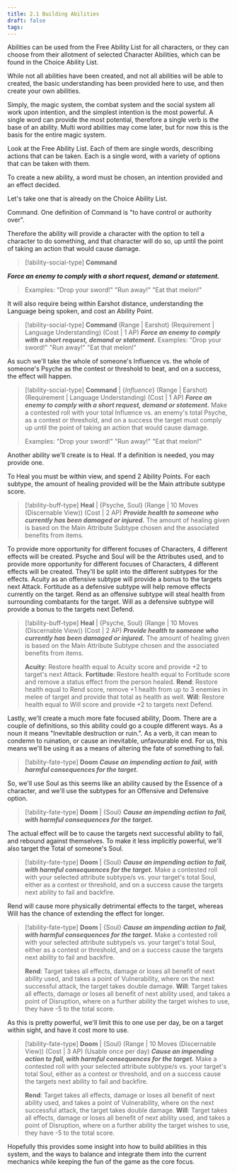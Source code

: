 ```yaml
---
title: 2.1 Building Abilities
draft: false
tags:
---
```

Abilities can be used from the Free Ability List for all characters, or they can choose from their allotment of selected Character Abilities, which can be found in the Choice Ability List.

While not all abilities have been created, and not all abilities will be able to created, the basic understanding has been provided here to use, and then create your own abilities.

Simply, the magic system, the combat system and the social system all work upon intention, and the simplest intention is the most powerful. A single word can provide the most potential, therefore a single verb is the base of an ability. Multi word abilities may come later, but for now this is the basis for the entire magic system.

Look at the Free Ability List. Each of them are single words, describing actions that can be taken. Each is a single word, with a variety of options that can be taken with them.

To create a new ability, a word must be chosen, an intention provided and an effect decided. 

Let's take one that is already on the Choice Ability List. 

Command. One definition of Command is "to have control or authority over". 

Therefore the ability will provide a character with the option to tell a character to do something, and that character will do so, up until the point of taking an action that would cause damage.

> [!ability-social-type] **Command**
>
***Force an enemy to comply with a short request, demand or statement.***
>Examples: "Drop your sword!" "Run away!" "Eat that melon!"

It will also require being within Earshot distance, understanding the Language being spoken, and cost an Ability Point.

> [!ability-social-type] **Command**
(Range | Earshot)
(Requirement | Language Understanding)
(Cost | 1 AP)
***Force an enemy to comply with a short request, demand or statement.***
>Examples: "Drop your sword!" "Run away!" "Eat that melon!"

As such we'll take the whole of someone's Influence vs. the whole of someone's Psyche as the contest or threshold to beat, and on a success, the effect will happen. 

> [!ability-social-type] **Command** | {*Influence*}
(Range | Earshot)
(Requirement | Language Understanding)
(Cost | 1 AP)
***Force an enemy to comply with a short request, demand or statement.***
Make a contested roll with your total Influence vs. an enemy's total Psyche, as a contest or threshold, and on a success the target must comply up until the point of taking an action that would cause damage.
>
>Examples: "Drop your sword!" "Run away!" "Eat that melon!"

Another ability we'll create is to Heal. If a definition is needed, you may provide one.

To Heal you must be within view, and spend 2 Ability Points. For each subtype, the amount of healing provided will be the Main attribute subtype score.

> [!ability-buff-type] **Heal** | {Psyche, Soul}
(Range | 10 Moves (Discernable View))
(Cost | 2 AP)
***Provide health to someone who currently has been damaged or injured.***
The amount of healing given is based on the Main Attribute Subtype chosen and the associated benefits from items.
>


To provide more opportunity for different focuses of Characters, 4 different effects will be created. Psyche and Soul will be the Attributes used, and to provide more opportunity for different focuses of Characters, 4 different effects will be created. They'll be split into the different subtypes for the effects. 
Acuity as an offensive subtype will provide a bonus to the targets next Attack. 
Fortitude as a defensive subtype will help remove effects currently on the target.
Rend as an offensive subtype will steal health from surrounding combatants for the target.
Will as a defensive subtype will provide a bonus to the targets next Defend.

> [!ability-buff-type] **Heal** | {Psyche, Soul}
(Range | 10 Moves (Discernable View))
(Cost | 2 AP)
***Provide health to someone who currently has been damaged or injured.***
The amount of healing given is based on the Main Attribute Subtype chosen and the associated benefits from items.
>
>**Acuity**: Restore health equal to Acuity score and provide +2 to target's next Attack.
**Fortitude**: Restore health equal to Fortitude score and remove a status effect from the person healed.
**Rend**: Restore health equal to Rend score, remove +1 health from up to 3 enemies in melee of target and provide that total as health as well.
**Will**: Restore health equal to Will score and provide +2 to targets next Defend.



Lastly, we'll create a much more fate focused ability, Doom. 
There are a couple of definitions, so this ability could go a couple different ways. As a noun it means "Inevitable destruction or ruin.".
As a verb, it can mean to condemn to ruination, or cause an inevitable, unfavourable end.
For us, this means we'll be using it as a means of altering the fate of something to fail. 

> [!ability-fate-type] **Doom**
***Cause an impending action to fail, with harmful consequences for the target.***

So, we'll use Soul as this seems like an ability caused by the Essence of a character, and we'll use the subtypes for an Offensive and Defensive option.

> [!ability-fate-type] **Doom** | {Soul}
***Cause an impending action to fail, with harmful consequences for the target.***

The actual effect will be to cause the targets next successful ability to fail, and rebound against themselves. To make it less implicitly powerful, we'll also target the Total of someone's Soul.

> [!ability-fate-type] **Doom** | {Soul}
***Cause an impending action to fail, with harmful consequences for the target.***
Make a contested roll with your selected attribute subtype/s vs. your target's total Soul, either as a contest or threshold, and on a success cause the targets next ability to fail and backfire.

Rend will cause more physically detrimental effects to the target, whereas Will has the chance of extending the effect for longer. 

> [!ability-fate-type] **Doom** | {Soul}
***Cause an impending action to fail, with harmful consequences for the target.***
Make a contested roll with your selected attribute subtype/s vs. your target's total Soul, either as a contest or threshold, and on a success cause the targets next ability to fail and backfire.
>
>**Rend**: Target takes all effects, damage or loses all benefit of next ability used, and takes a point of Vulnerability, where on the next successful attack, the target takes double damage.
**Will**: Target takes all effects, damage or loses all benefit of next ability used, and takes a point of Disruption, where on a further ability the target wishes to use, they have -5 to the total score.

As this is pretty powerful, we'll limit this to one use per day, be on a target within sight, and have it cost more to use.

> [!ability-fate-type] **Doom** | {Soul}
(Range | 10 Moves (Discernable View))
(Cost | 3 AP)
(Usable once per day)
***Cause an impending action to fail, with harmful consequences for the target.***
Make a contested roll with your selected attribute subtype/s vs. your target's total Soul, either as a contest or threshold, and on a success cause the targets next ability to fail and backfire.
>
>**Rend**: Target takes all effects, damage or loses all benefit of next ability used, and takes a point of Vulnerability, where on the next successful attack, the target takes double damage.
**Will**: Target takes all effects, damage or loses all benefit of next ability used, and takes a point of Disruption, where on a further ability the target wishes to use, they have -5 to the total score.

Hopefully this provides some insight into how to build abilities in this system, and the ways to balance and integrate them into the current mechanics while keeping the fun of the game as the core focus.








